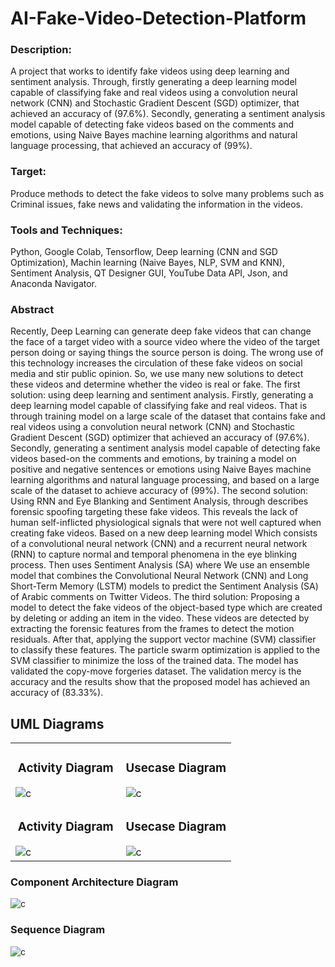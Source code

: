 # AI-Fake-Video-Detection-Platform
### Description:
A project that works to identify fake videos using deep learning and sentiment analysis. Through, firstly generating a deep learning model capable of classifying fake and real videos using a convolution neural network (CNN) and Stochastic Gradient Descent (SGD) optimizer, that achieved an accuracy of (97.6%). Secondly, generating a sentiment analysis model capable of detecting fake videos based on the comments and emotions, using Naive Bayes machine learning algorithms and natural language processing, that achieved an accuracy of (99%).
### Target:
Produce methods to detect the fake videos to solve many problems such as Criminal issues, fake news and validating the information in the videos.
### Tools and Techniques:
Python, Google Colab, Tensorflow, Deep learning (CNN and SGD Optimization), Machin learning (Naive Bayes, NLP, SVM and KNN), Sentiment Analysis, QT Designer GUI, YouTube Data API, Json, and Anaconda Navigator.
### Abstract
Recently, Deep Learning can generate deep fake videos that can change the face of a target video with a source video where the video of the target person doing or saying things the source person is doing. The wrong use of this technology increases the circulation of these fake videos on social media and stir public opinion. So, we use many new solutions to detect these videos and determine whether the video is real or fake. The first solution: using deep learning and sentiment analysis. Firstly, generating a deep learning model capable of classifying fake and real videos. That is through training model on a large scale of the dataset that contains fake and real videos using a convolution neural network (CNN) and Stochastic Gradient Descent (SGD) optimizer that achieved an accuracy of (97.6%). Secondly, generating a sentiment analysis model capable of detecting fake videos based-on the comments and emotions, by training a model on positive and negative sentences or emotions using Naive Bayes machine learning algorithms and natural language processing, and based on a large scale of the dataset to achieve accuracy of (99%). The second solution: Using RNN and Eye Blanking and Sentiment Analysis, through describes forensic spoofing targeting these fake videos. This reveals the lack of human self-inflicted physiological signals that were not well captured when creating fake videos. Based on a new deep learning model Which consists of a convolutional neural network (CNN) and a recurrent neural network (RNN) to capture normal and temporal phenomena in the eye blinking process. Then uses Sentiment Analysis (SA) where We use an ensemble model that combines the Convolutional Neural Network (CNN) and Long Short-Term Memory (LSTM) models to predict the Sentiment Analysis (SA) of Arabic comments on Twitter Videos. The third solution: Proposing a model to detect the fake videos of the object-based type which are created by deleting or adding an item in the video. These videos are detected by extracting the forensic features from the frames to detect the motion residuals. After that, applying the support vector machine (SVM) classifier to classify these features. The particle swarm optimization is applied to the SVM classifier to minimize the loss of the trained data. The model has validated the copy-move forgeries dataset. The validation mercy is the accuracy and the results show that the proposed model has achieved an accuracy of (83.33%).
## UML Diagrams

<table style="border: none">
  <tr>
    <td width="50%" valign="top"> 
        <h3 style="text-align:center" > Activity Diagram</h3>
        <img src="https://github.com/SayedAbdo-99/AI-Fake-Video-Detection-Platform/blob/main/activity%20diagram.png" alt="c" >
    </td>
    <td width="50%" valign="top"> 
        <h3 style="text-align:center" > Usecase Diagram </h3>
        <img src="https://github.com/SayedAbdo-99/AI-Fake-Video-Detection-Platform/blob/main/activity%20diagram.png" alt="c" >
    </td>
  </tr>
 
  <tr>
    <td width="50%" valign="top"> 
        <h3 style="text-align:center" > Activity Diagram</h3>
        <img src="https://github.com/SayedAbdo-99/AI-Fake-Video-Detection-Platform/blob/main/activity%20diagram.png" alt="c" >
    </td>
    <td width="50%" valign="top"> 
        <h3 style="text-align:center" > Usecase Diagram </h3>
        <img src="https://github.com/SayedAbdo-99/AI-Fake-Video-Detection-Platform/blob/main/activity%20diagram.png" alt="c" >
    </td>
  </tr>
</table>




### Component Architecture Diagram
<img src="https://github.com/SayedAbdo-99/AI-Fake-Video-Detection-Platform/blob/main/activity%20diagram.png" alt="c" >

### Sequence Diagram
<img src="https://github.com/SayedAbdo-99/AI-Fake-Video-Detection-Platform/blob/main/activity%20diagram.png" alt="c" >